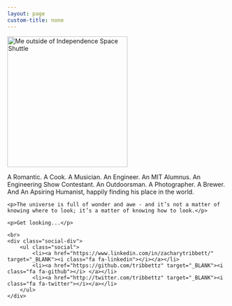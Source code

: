 ```yaml
---
layout: page
custom-title: none
---
```


<img src="{{ site.url}}/images/pages/me_about.png" class="img-circle rounded mx-auto d-block" height="300" width="275" alt="Me outside of Independence Space Shuttle">

<br>

<div class="text-center">
    <p>A Romantic. A Cook. A Musician. An Engineer. An MIT Alumnus. An Engineering Show Contestant. An Outdoorsman. A Photographer. A Brewer. And An Apsiring Humanist, happily finding his place in the world.</p>
    
    <p>The universe is full of wonder and awe - and it’s not a matter of knowing where to look; it’s a matter of knowing how to look.</p>
    
    <p>Get looking...</p>
    
    <br>
    <div class="social-div">
        <ul class="social">
            <li><a href="https://www.linkedin.com/in/zacharytribbett/" target="_BLANK"><i class="fa fa-linkedin"></i></a></li>
            <li><a href="https://github.com/tribbettz" target="_BLANK"><i class="fa fa-github"></i> </a></li>
            <li><a href="http://twitter.com/tribbettz" target="_BLANK"><i class="fa fa-twitter"></i></a></li>
        </ul>
    </div>
</div>
